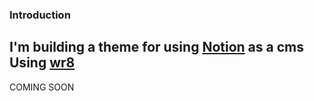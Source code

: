 ### Introduction
I'm building a theme for using [Notion](notion.com) as a cms
Using [wr8](https://github.com/verfasor/wr8)
---
COMING SOON
